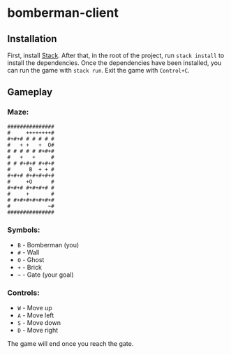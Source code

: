 # bomberman-client

## Installation
First, install [Stack](https://docs.haskellstack.org/en/stable/README/). After that, in the root of the project, run `stack install` to install the dependencies. Once the dependencies have been installed, you can run the game with `stack run`. Exit the game with `Control+C`.

## Gameplay

### Maze:

```
###############
#     ++++++++#
#+#+# # # # # #
#   + +   +  O#
# # # # # #+#+#
#   +   +     #
# # #+#+# #+#+#
#      B  + + #
#+#+# #+#+#+#+#
#     +O      #
#+#+# #+#+#+# #
#     +       #
# #+#+#+#+#+#+#
#            ~#
###############
```

### Symbols:
* `B` - Bomberman (you)
* `#` - Wall
* `O` - Ghost
* `+` - Brick
* `~` - Gate (your goal)

### Controls:
* `W` - Move up
* `A` - Move left
* `S` - Move down
* `D` - Move right

The game will end once you reach the gate.
